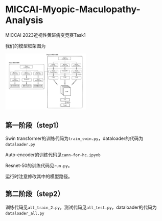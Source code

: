 # MICCAI-Myopic-Maculopathy-Analysis
MICCAI 2023近视性黄斑病变竞赛Task1

我们的模型框架图为

<img src="frame.png" width="50%">

## 第一阶段（step1）
Swin transformer的训练代码为`train_swin.py`，dataloader的代码为`dataloader.py`

Auto-encoder的训练代码见`cann-for-hc.ipynb`

Resnet-50的训练代码见`run.py`。

运行时注意修改其中的模型路径。


## 第二阶段（step2）
训练代码见`all_train_2.py`，测试代码见`all_test.py`，dataloader的代码为`dataloader_all.py`
